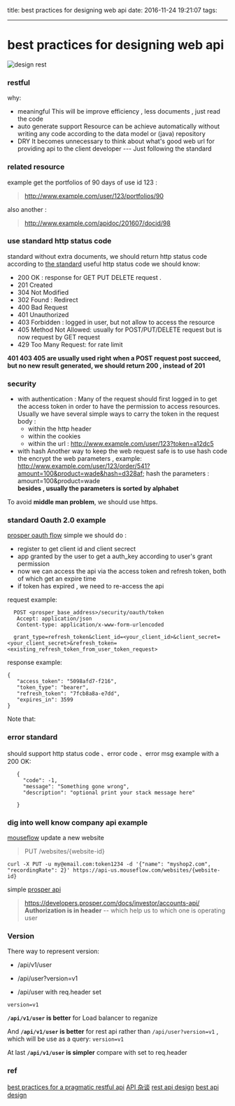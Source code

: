 title: best practices for designing  web api
date: 2016-11-24 19:21:07
tags:

---
# best practices for designing web api
![design rest](https://betimdrenica.files.wordpress.com/2015/03/api2.png)
### restful
why:
 - meaningful
This will be improve efficiency , less documents , just read the code 
 - auto generate support
Resource can be achieve automatically without writing any code  according to the data model or (java) repository 
 - DRY 
It becomes unnecessary to think about what's good web url for providing api to the client developer --- Just following the standard

### related resource
example get the portfolios of 90 days of use id 123 :
>  http://www.example.com/user/123/portfolios/90 

also another :
>  http://www.example.com/apidoc/201607/docid/98

### use standard http status code
standard without extra documents, we should return http status code according to [the standard](https://en.wikipedia.org/wiki/List_of_HTTP_status_codes)
useful http status code we should know: 
 - 200 OK :  response for GET PUT DELETE request . 
 - 201 Created
 - 304 Not Modified
 - 302 Found : Redirect
 - 400 Bad Request
 - 401 Unauthorized
 - 403 Forbidden : logged in user, but not allow to access the resource
 - 405 Method Not Allowed: usually for POST/PUT/DELETE request but is now request by GET request
 - 429 Too Many Request: for rate limit

**401 403 405 are usually used right**
**when a POST request  post succeed, but no new result generated, we should return 200 , instead of 201**

### security
 - with authentication :
 Many of the request should first logged in to get the access token in order to have the  permission to access resources. Usually  we have several simple ways to carry the token in the request body :
   - within the http header
   - within the cookies 
   - within the url : http://www.example.com/user/123?token=a12dc5
 - with hash
Another way to keep the web request safe is to use hash code the encrypt the web parameters , example:  http://www.example.com/user/123/order/541?amount=100&product=wade&hash=d328af;
hash the parameters : amount=100&product=wade  
**besides , usually the parameters is sorted by alphabet**

To avoid **middle man problem**, we should use https.
 
### standard Oauth 2.0 example

[prosper oauth flow](https://developers.prosper.com/docs/authenticating-with-oauth-2-0/authorization-key-flow/)
simple we should do :
  - register to get client id and client secrect
  - app granted by the user to get a auth_key according to user's grant permission
  - now we can access the api via the access token and refresh token, both of which get an expire time
  - if token has expired , we need to re-access the api

request example:

```
  POST <prosper_base_address>/security/oauth/token
   Accept: application/json
   Content-type: application/x-www-form-urlencoded

  grant_type=refresh_token&client_id=<your_client_id>&client_secret=<your_client_secret>&refresh_token=<existing_refresh_token_from_user_token_request>
```

response example:

```
{
   "access_token": "5098afd7-f216",
   "token_type": "bearer",
   "refresh_token": "7fcb8a8a-e7dd",
   "expires_in": 3599
}
```


Note that:  

### error standard
 should support http status code 、error code 、error msg
 example with a 200 OK:
 

```
   {
     "code": -1,
     "message": "Something gone wrong",
     "description": "optional print your stack message here"

   }
```
### dig into well know company api example
[mouseflow](https://api-docs.mouseflow.com/?shell#update-website-details) 
update a new website 

> PUT /websites/{website-id}

```
curl -X PUT -u my@email.com:token1234 -d '{"name": "myshop2.com", "recordingRate": 2}' https://api-us.mouseflow.com/websites/{website-id}
```
simple [prosper api](https://developers.prosper.com/docs/investor/accounts-api/)

> https://developers.prosper.com/docs/investor/accounts-api/
**Authorization is in header** -- which help us to  which one is operating user

### Version

There way to represent version:

 - /api/v1/user 

 - /api/user?version=v1

 - /api/user with req.header set 
  
  `version=v1`

**`/api/v1/user` is better** for Load balancer to reganize 

And **`/api/v1/user` is better** for rest api rather than `/api/user?version=v1` , which will be use as a query: 
  `version=v1`

At last **`/api/v1/user` is simpler** compare with set to req.header


### ref
[best practices for a pragmatic restful api](http://www.vinaysahni.com/best-practices-for-a-pragmatic-restful-api)
[API 杂谈](http://36kr.com/p/5049025.html)
[rest api design](https://betimdrenica.wordpress.com/2015/03/09/ideal-rest-api-design/)
[best api design ](http://www.slideshare.net/SpencerSchneidenbach/restful-api-design-best-practices-using-aspnet-web-api)


